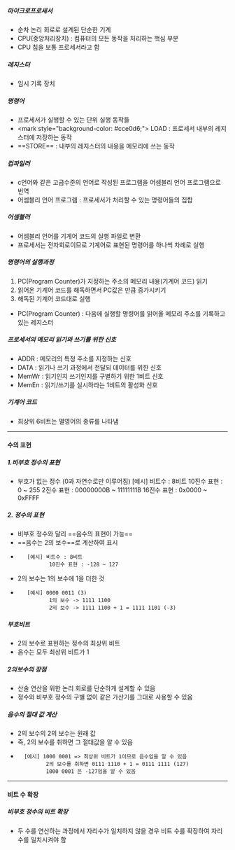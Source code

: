 ##### 마이크로프로세서
* 순차 논리 회로로 설계된 단순한 기계
* CPU(중앙처리장치) : 컴퓨터의 모든 동작을 처리하는 핵심 부분
* CPU 칩을 보통 프로세서라고 함

##### 레지스터
* 임시 기록 장치

##### 명령어
* 프로세서가 실행할 수 있는 단위 실행 동작들
* <mark style="background-color: #cce0d6;"> LOAD </mark> : 프로세서 내부의 레지스터에 저장하는 동작
* ==STORE== : 내부의 레지스터의 내용을 메모리에 쓰는 동작

##### 컴파일러
* c언어와 같은 고급수준의 언어로 작성된 프로그램을 어셈블리 언어 프로그램으로 번역
* 어셈블리 언어 프로그램 : 프로세서가 처리할 수 있는 명령어들의 집합

##### 어셈블러
* 어셈블리 언어를 기계어 코드의 실행 파일로 변환
* 프로세서는 전자회로이므로 기계어로 표현된 명령어를 하나씩 차례로 실행

##### 명령어의 실행과정
1. PC(Program Counter)가 지정하는 주소의 메모리 내용(기계어 코드) 읽기
2. 읽어온 기계어 코드를 해독하면서 PC값은 만큼 증가시키기
3. 해독된 기계어 코드대로 실행
* PC(Program Counter) : 다음에 실행할 명령어를 읽어올 메모리 주소를 기록하고 있는 레지스터

##### 프로세서의 메모리 읽기와 쓰기를 위한 신호
* ADDR : 메모리의 특정 주소를 지정하는 신호
* DATA : 읽기나 쓰기 과정에서 전달되 데이터를 위한 신호
* MemWr : 읽기인지 쓰기인지를 구별하기 위한 1비트 신호
* MemEn : 읽기/쓰기를 실시하라는 1비트의 활성화 신호

##### 기계어 코드
* 최상위 6비트는 멸영어의 종류를 나타냄
---------
#### 수의 표현
##### 1.비부호 정수의 표현
* 부호가 없는 정수 (0과 자연수로만 이루어짐)
        [예시] 비트수 : 8비트
        10진수 표현 : 0 ~ 255
        2진수 표현 : 00000000B ~ 11111111B
        16진수 표현 : 0x0000 ~ 0xFFFF
      
##### 2. 정수의 표현
* 비부호 정수와 달리 ==음수의 표현이 가능==
* ==음수는 2의 보수==로 계산하여 표시
*        [예시] 비트수 : 8비트
                10진수 표현 : -128 ~ 127
* 2의 보수는 1의 보수에 1을 더한 것
*        [예시] 0000 0011 (3)
                1의 보수 -> 1111 1100
                2의 보수 -> 1111 1100 + 1 = 1111 1101 (-3)

##### 부호비트
* 2의 보수로 표현하는 정수의 최상위 비트
* 음수는 모두 최상위 비트가 1

##### 2의보수의 장점
* 산술 연산을 위한 논리 회로를 단순하게 설계할 수 있음
* 정수와 비부호 정수의 구별 없이 같은 가산기를 그대로 사용할 수 있음

##### 음수의 절대 값 계산
* 2의 보수의 2의 보수는 원래 값
* 즉, 2의 보수를 취하면 그 절대값을 알 수 있음
*       [예시] 1000 0001 => 최상위 비트가 1이므로 음수임을 알 수 있음
               2의 보수를 취하면 0111 1110 + 1 = 0111 1111 (127)
               1000 0001 은 -127임을 알 수 있음
-----
#### 비트 수 확장
##### 비부호 정수의 비트 확장
* 두 수를 연산하는 과정에서 자리수가 일치하지 않을 경우 비트 수를 확장하여 자리수를 일치시켜야 함












